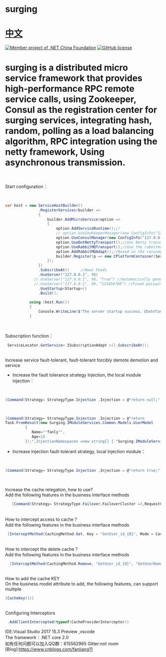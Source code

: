 # surging 　　　　　　　　　　　　　　　　　　　　[中文](https://github.com/dotnetcore/surging/blob/master/README.md)
[![Member project of .NET China Foundation](https://github.com/dotnetcore/Home/blob/master/icons/member-project-of-netchina.png)](https://github.com/dotnetcore)
[![GitHub license](https://img.shields.io/badge/license-MIT-blue.svg)](https://mit-license.org/)
# surging is a distributed micro service framework that provides high-performance RPC remote service calls, using Zookeeper, Consul as the registration center for surging services, integrating hash, random, polling as a load balancing algorithm, RPC integration using the netty framework, Using asynchronous transmission.
<br />

Start configuration：

 <br/>
 
 ```c#
var host = new ServiceHostBuilder()
                .RegisterServices(builder =>
                {
                    builder.AddMicroService(option =>
                    {
                        option.AddServiceRuntime();//
                        // option.UseZooKeeperManager(new ConfigInfo("127.0.0.1:2181")); //Using a Zookeeper management
                        option.UseConsulManager(new ConfigInfo("127.0.0.1:8500"));//Use the Consul management
                        option.UseDotNettyTransport();//Use Netty transmission
                        option.UseRabbitMQTransport();//Use the rabbitmq transmission
                        option.AddRabbitMQAdapt();//Based on the consumption of the rabbitmq service adaptation
                        builder.Register(p => new CPlatformContainer(ServiceLocator.Current));//Initializes the injection container
                    });
                })
                .SubscribeAt()     //News Feeds
                .UseServer("127.0.0.1", 98)
              //.UseServer("127.0.0.1", 98，“true”) //Automatically generate Token
              //.UseServer("127.0.0.1", 98，“123456789”) //Fixed password Token
                .UseStartup<Startup>()
                .Build();
                
            using (host.Run())
            {
                Console.WriteLine($"The server startup success，{DateTime.Now}。");
            }
 ```    
                
<br/>

Subscription function：
<br/>

```c#
 ServiceLocator.GetService< ISubscriptionAdapt >().SubscribeAt();
 ```    
 
 <br/>
Increase service fault-tolerant, fault-tolerant forcibly demote demotion and service


* Increase the fault tolerance strategy Injection, the local module injection：

<br/>

```c#
[Command(Strategy= StrategyType.Injection ,Injection = @"return null;")]
```    

 <br/>
 
```C#  
[Command(Strategy= StrategyType.Injection ,Injection = @"return 
Task.FromResult(new Surging.IModuleServices.Common.Models.UserModel
         {
            Name=""fanly"",
            Age=18
         });",InjectionNamespaces =new string[] { "Surging.IModuleServices.Common"})] 
```


* Increase Injection fault-tolerant strategy, local Injection module：   

<br/>

```C#  
[Command(Strategy= StrategyType.Injection ,Injection = @"return true;")] 
```

<br/>

Increase the cache relegation, how to use?
<br/>
Add the following features in the business interface methods
<br/>

```C#  
   [Command(Strategy= StrategyType.Failover,FailoverCluster =3,RequestCacheEnabled =true)]  //RequestCacheEnabled =true Is to enable the cache
```

<br/>
How to intercept access to cache？
 <br/>
Add the following features in the business interface methods
 <br/>
 
```C#  
 [InterceptMethod(CachingMethod.Get, Key = "GetUser_id_{0}", Mode = CacheTargetType.Redis, Time = 480)]
```
    
<br/>
How to intercept the delete cache？
 <br/>
Add the following features in the business interface methods
 <br/>
 
```C#  
  [InterceptMethod(CachingMethod.Remove, "GetUser_id_{0}", "GetUserName_name_{0}", Mode = CacheTargetType.Redis)]
```
      
<br/>
How to add the cache KEY
   <br/>
On the business model attribute to add, the following features, can support multiple
   <br/>
   
```C# 
[CacheKey(1)]
```
        
<br/>
Configuring Interceptors
<br/>
   
```C# 
 .AddClientIntercepted(typeof(CacheProviderInterceptor))
```

IDE:Visual Studio 2017 15.3 Preview ,vscode
<br/>
The framework：.NET core 2.0
<br/>
如有任何问题可以加入QQ群：615562965 Gitter:not room
<br/>
[Blog]:https://www.cnblogs.com/fanliang11
